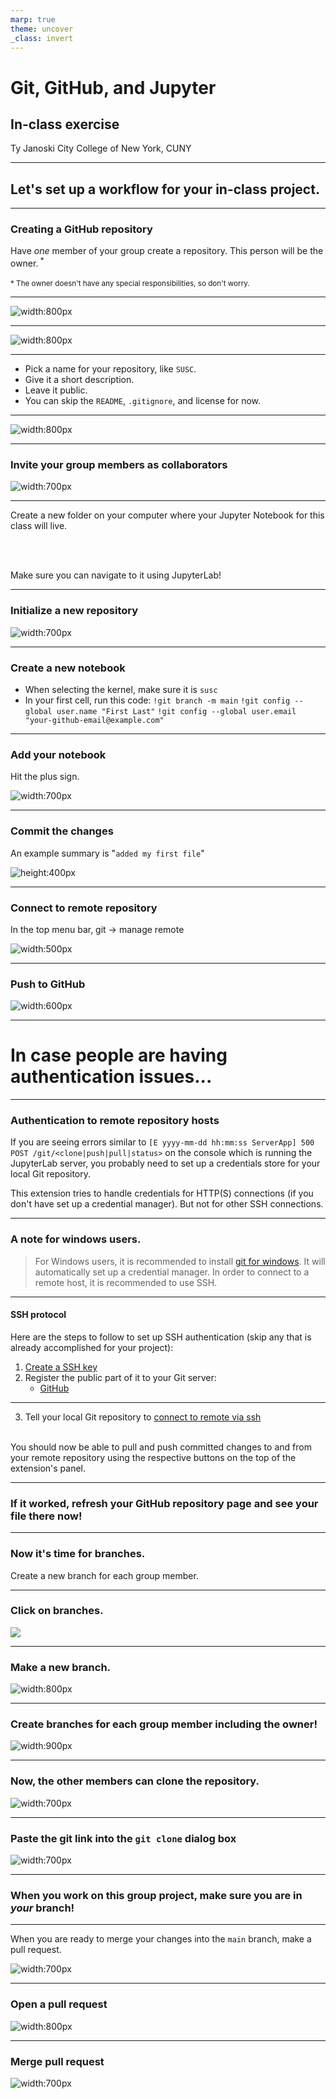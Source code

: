 ```yaml
---
marp: true
theme: uncover
_class: invert
---
```


# Git, GitHub, and Jupyter
## In-class exercise

Ty Janoski
City College of New York, CUNY 

---

## Let's set up a workflow for your in-class project.

---

### Creating a GitHub repository

Have *one* member of your group create a repository. This person will be the owner.<sup> * </sup>
<br></br>
<sup> * The owner doesn't have any special responsibilities, so don't worry. </sup>

---

![width:800px](nav-to-repos.png)

---

![width:800px](new-repos.png)


---

- Pick a name for your repository, like `SUSC`.
- Give it a short description.
- Leave it public.
- You can skip the `README`, `.gitignore`, and license for now.

--- 

![width:800px](create-repos.png)

---

### Invite your group members as collaborators

![width:700px](invite-collabs.png)

---

Create a new folder on your computer where your Jupyter Notebook for this class will live.

<br></br>

Make sure you can navigate to it using JupyterLab!

---

### Initialize a new repository

![width:700px](init-repos.png)

---

### Create a new notebook

- When selecting the kernel, make sure it is `susc`
- In your first cell, run this code:
`!git branch -m main`
`!git config --global user.name "First Last"`
`!git config --global user.email "your-github-email@example.com"`

---

### Add your notebook

Hit the plus sign.

![width:700px](add-to-repo.png)

---

### Commit the changes
An example summary is "`added my first file`"

![height:400px](commit.png)

---

### Connect to remote repository

In the top menu bar, git -> manage remote

![width:500px](manage-remote.png)

---

### Push to GitHub

![width:600px](git-push.png)

---

# In case people are having authentication issues...

----

### Authentication to remote repository hosts

If you are seeing errors similar to `[E yyyy-mm-dd hh:mm:ss ServerApp] 500 POST /git/<clone|push|pull|status>` on the console which is running the JupyterLab server, you probably need to set up a credentials store for your local Git repository.

This extension tries to handle credentials for HTTP(S) connections (if you don't have set up a credential manager). But not for other SSH connections.

---

### A note for windows users. 

> For Windows users, it is recommended to install [git for windows](https://gitforwindows.org/). It will automatically set up a credential manager.
> In order to connect to a remote host, it is recommended to use SSH.

---


#### SSH protocol

Here are the steps to follow to set up SSH authentication (skip any that is already accomplished for your project):

1. [Create a SSH key](https://docs.github.com/en/github/authenticating-to-github/connecting-to-github-with-ssh/generating-a-new-ssh-key-and-adding-it-to-the-ssh-agent)
2. Register the public part of it to your Git server:
   - [GitHub](https://docs.github.com/en/github/authenticating-to-github/connecting-to-github-with-ssh/adding-a-new-ssh-key-to-your-github-account)


---

3. Tell your local Git repository to [connect to remote via ssh](https://docs.github.com/en/get-started/getting-started-with-git/managing-remote-repositories#switching-remote-urls-from-https-to-ssh)
<br></br>

You should now be able to pull and push committed changes to and from your remote repository using the respective buttons on the top of the extension's panel.

---

### If it worked, refresh your GitHub repository page and see your file there now!

---

### Now it's time for branches.

Create a new branch for each group member.

---

### Click on branches.

![](branch-link.png)

---

### Make a new branch.

![width:800px](new-branch.png)

---

### Create branches for each group member including the owner!

![width:900px](branch-list.png)

---

### Now, the other members can clone the repository.

![width:700px](git-link.png)

---

### Paste the git link into the `git clone` dialog box

![width:700px](git-clone.png)

---

### When you work on this group project, make sure you are in *your* branch!

---

When you are ready to merge your changes into the `main` branch, make a pull request.

![width:700px](start-pull-request.png)

---

### Open a pull request

![width:800px](open-pull-request.png)

---

### Merge pull request

![width:700px](merge-pull-request.png)

